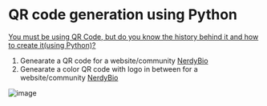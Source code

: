 # QR code generation using Python

[You must be using QR Code, but do you know the history behind it and how to create it(using Python)?](https://medium.com/@utkarshshukla.author/you-must-be-using-qr-code-but-do-you-know-the-history-behind-it-and-how-to-create-it-42568f26c956)

1. Genearate a QR code for a website/community [NerdyBio](https://www.nerdybio.com)
2. Genearate a color QR code with logo in between for a website/community [NerdyBio](https://www.nerdybio.com)

![image](https://user-images.githubusercontent.com/44235354/214859911-9353c9d4-fc07-46a3-9944-e55050ea82b9.png)

